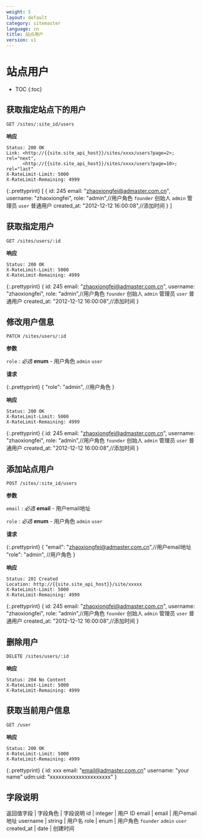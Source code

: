 ```yaml
---
weight: 5
layout: default
category: sitemaster
language: cn
title: 站点用户
version: v1
---
```


# 站点用户

* TOC
{:toc}

## 获取指定站点下的用户

    GET /sites/:site_id/users

**响应**

    Status: 200 OK
    Link: <http://{{site.site_api_host}}/sites/xxxx/users?page=2>; rel="next",
          <http://{{site.site_api_host}}/sites/xxxx/users?page=10>; rel="last"
    X-RateLimit-Limit: 5000
    X-RateLimit-Remaining: 4999

{:.prettyprint}
    [
      {
          id: 245
          email: "zhaoxiongfei@admaster.com.cn",
          username: "zhaoxiongfei",
          role: "admin",//用户角色 `founder` 创始人 `admin` 管理员 `user` 普通用户
          created_at: "2012-12-12 16:00:08",//添加时间
      }
    ]

## 获取指定用户

    GET /sites/users/:id

**响应**

    Status: 200 OK
    X-RateLimit-Limit: 5000
    X-RateLimit-Remaining: 4999

{:.prettyprint}
    {
          id: 245
          email: "zhaoxiongfei@admaster.com.cn",
          username: "zhaoxiongfei",
          role: "admin",//用户角色 `founder` 创始人 `admin` 管理员 `user` 普通用户
          created_at: "2012-12-12 16:00:08",//添加时间
    }

## 修改用户信息

    PATCH /sites/users/:id

**参数**

`role`
: _必选_ **enum** - 用户角色 `admin` `user` 


**请求**

{:.prettyprint}
    {
        "role": "admin", //用户角色
    }

**响应**

    Status: 200 OK
    X-RateLimit-Limit: 5000
    X-RateLimit-Remaining: 4999

{:.prettyprint}
    {
          id: 245
          email: "zhaoxiongfei@admaster.com.cn",
          username: "zhaoxiongfei",
          role: "admin",//用户角色 `founder` 创始人 `admin` 管理员 `user` 普通用户
          created_at: "2012-12-12 16:00:08",//添加时间
    }

## 添加站点用户

    POST /sites/:site_id/users

**参数**

`email`
: _必选_ **email** - 用户email地址

`role`
: _必选_ **enum** - 用户角色 `admin` `user` 


**请求**

{:.prettyprint}
    {
        "email": "zhaoxiongfei@admaster.com.cn",//用户email地址
        "role": "admin", //用户角色
    }

**响应**

    Status: 201 Created
    Location: http://{{site.site_api_host}}/site/xxxxx
    X-RateLimit-Limit: 5000
    X-RateLimit-Remaining: 4999

{:.prettyprint}
    {
          id: 245
          email: "zhaoxiongfei@admaster.com.cn",
          username: "zhaoxiongfei",
          role: "admin",//用户角色 `founder` 创始人 `admin` 管理员 `user` 普通用户
          created_at: "2012-12-12 16:00:08",//添加时间
    }

## 删除用户

    DELETE /sites/users/:id

**响应**

    Status: 204 No Content
    X-RateLimit-Limit: 5000
    X-RateLimit-Remaining: 4999


## 获取当前用户信息

    GET /user

**响应**

    Status: 200 OK
    X-RateLimit-Limit: 5000
    X-RateLimit-Remaining: 4999

{:.prettyprint}
    {
        id: xxx
        email: "email@admaster.com.cn"
        username: "your name"
        udm:uid: "xxxxxxxxxxxxxxxxxxxxx"
    }

## 字段说明

返回值字段         | 字段角色 | 字段说明
id               | integer | 用户 ID
email            | email   | 用户email地址
username         | string  | 用户名
role             | enum    | 用户角色 `founder` `admin` `user`
created_at       | date    | 创建时间

